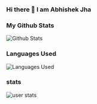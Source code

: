 ### Hi there 👋 I am Abhishek Jha

<!--
**sameerjha462000/sameerjha462000** is a ✨ _special_ ✨ repository because its `README.md` (this file) appears on your GitHub profile.

Here are some ideas to get you started:

- 🔭 I’m currently working on ...
- 🌱 I’m currently learning ...
- 👯 I’m looking to collaborate on ...
- 🤔 I’m looking for help with ...
- 💬 Ask me about ...
- 📫 How to reach me: ...
- 😄 Pronouns: ...
- ⚡ Fun fact: ...
-->

### My Github Stats
![Github Stats](https://github-readme-streak-stats.herokuapp.com/?user=sameerjha462000)


### Languages Used
![Languages Used](https://github-readme-stats.vercel.app/api/top-langs/?username=sameerjha462000)

### stats
![user stats](https://github-readme-stats.vercel.app/api?username=sameerjha462000)
